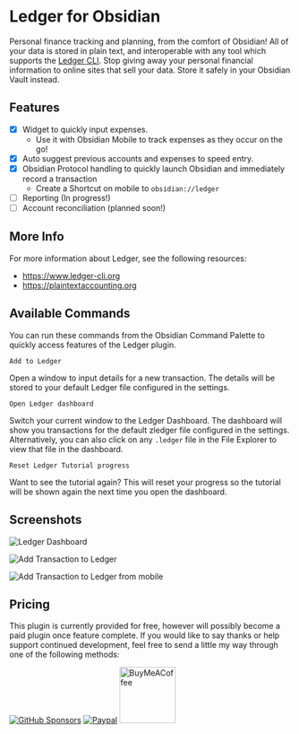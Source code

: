 # Ledger for Obsidian

Personal finance tracking and planning, from the comfort of Obsidian! All of
your data is stored in plain text, and interoperable with any tool which
supports the [Ledger CLI](https://www.ledger-cli.org). Stop giving away your
personal financial information to online sites that sell your data. Store it
safely in your Obsidian Vault instead.

## Features

- [x] Widget to quickly input expenses.
  - Use it with Obsidian Mobile to track expenses as they occur on the go!
- [x] Auto suggest previous accounts and expenses to speed entry.
- [x] Obsidian Protocol handling to quickly launch Obsidian and immediately record a transaction
  - Create a Shortcut on mobile to `obsidian://ledger`
- [ ] Reporting (In progress!)
- [ ] Account reconciliation (planned soon!)

## More Info

For more information about Ledger, see the following resources:

- <https://www.ledger-cli.org>
- <https://plaintextaccounting.org>

## Available Commands

You can run these commands from the Obsidian Command Palette to quickly access
features of the Ledger plugin.

`Add to Ledger`

Open a window to input details for a new transaction. The details will be stored
to your default Ledger file configured in the settings.

`Open Ledger dashboard`

Switch your current window to the Ledger Dashboard. The dashboard will show you
transactions for the default zledger file configured in the settings.
Alternatively, you can also click on any `.ledger` file in the File Explorer to
view that file in the dashboard.

`Reset Ledger Tutorial progress`

Want to see the tutorial again? This will reset your progress so the tutorial
will be shown again the next time you open the dashboard.

## Screenshots

![Ledger Dashboard](https://raw.githubusercontent.com/tgrosinger/ledger-obsidian/main/resources/screenshots/ledger-dashboard.png)

![Add Transaction to Ledger](https://raw.githubusercontent.com/tgrosinger/ledger-obsidian/main/resources/screenshots/add-to-ledger.png)

![Add Transaction to Ledger from mobile](https://raw.githubusercontent.com/tgrosinger/ledger-obsidian/main/resources/screenshots/mobile-add-expense.png)

## Pricing

This plugin is currently provided for free, however will possibly become a paid
plugin once feature complete. If you would like to say thanks or help support
continued development, feel free to send a little my way through one of the
following methods:

[![GitHub Sponsors](https://img.shields.io/github/sponsors/tgrosinger?style=social)](https://github.com/sponsors/tgrosinger)
[![Paypal](https://img.shields.io/badge/paypal-tgrosinger-yellow?style=social&logo=paypal)](https://paypal.me/tgrosinger)
[<img src="https://cdn.buymeacoffee.com/buttons/v2/default-yellow.png" alt="BuyMeACoffee" width="100">](https://www.buymeacoffee.com/tgrosinger)
